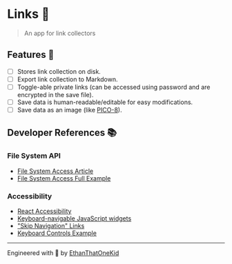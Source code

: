 # Links 🔗

> An app for link collectors

## Features 💅

- [ ] Stores link collection on disk.
- [ ] Export link collection to Markdown.
- [ ] Toggle-able private links (can be accessed using password and are encrypted in the save file).
- [ ] Save data is human-readable/editable for easy modifications.
- [ ] Save data as an image (like [PICO-8](https://pico-8.fandom.com/wiki/P8PNGFileFormat)).

## Developer References 📚

### File System API

- [File System Access Article](https://web.dev/file-system-access/)
- [File System Access Full Example](https://github.com/GoogleChromeLabs/text-editor)

### Accessibility

- [React Accessibility](https://reactjs.org/docs/accessibility.html)
- [Keyboard-navigable JavaScript widgets](https://developer.mozilla.org/en-US/docs/Web/Accessibility/Keyboard-navigable_JavaScript_widgets)
- ["Skip Navigation" Links](https://webaim.org/techniques/skipnav/)
- [Keyboard Controls Example](https://svelte.dev/repl/c6ad343f3ec2406aaae05cf8b4a20698?version=3.23.2)

---

Engineered with 💖 by [EthanThatOneKid](http://ethandavidson.com/)
